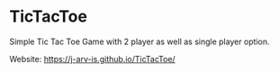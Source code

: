 # TicTacToe
Simple Tic Tac Toe Game with 2 player as well as single player option.

Website: https://j-arv-is.github.io/TicTacToe/
